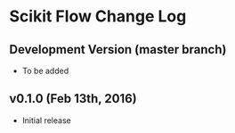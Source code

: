 Scikit Flow Change Log
=================

## Development Version (master branch)
* To be added

## v0.1.0 (Feb 13th, 2016)

* Initial release


